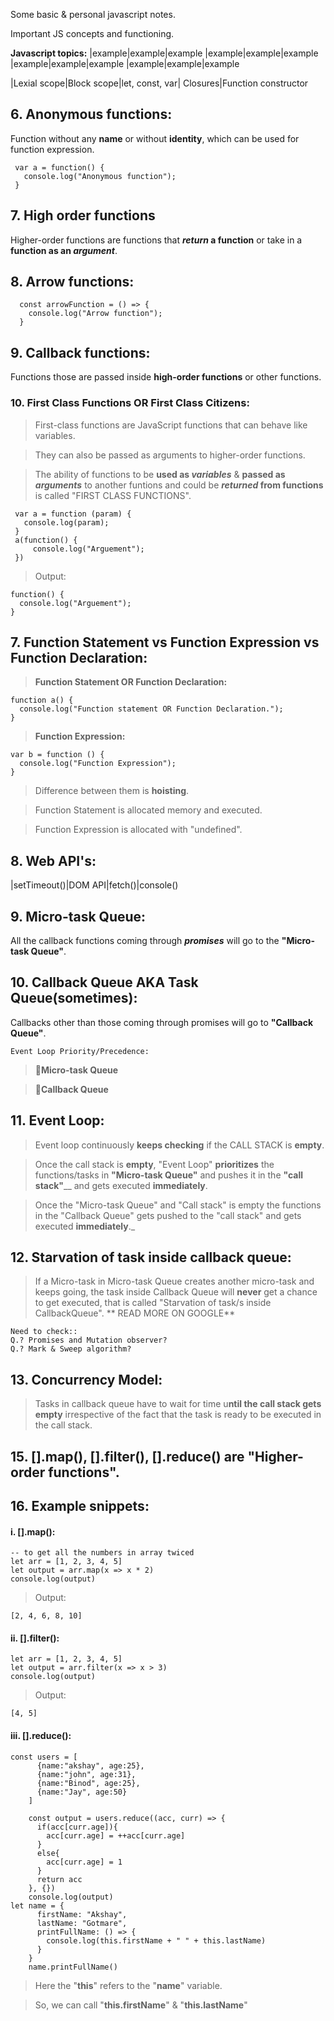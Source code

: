 Some basic & personal javascript notes.

Important JS concepts and functioning.

<!-- | Syntax      | Description | new |
| ----------- | ----------- | --- |
| Header      | Title       | new |
| Paragraph   | Text        | new | -->

**Javascript topics:**
|example|example|example
|example|example|example
|example|example|example
|example|example|example


|Lexial scope|Block scope|let, const, var| Closures|Function constructor
 
<!-- ### 1. Lexial scope
### 2. Block scope
### 3. let, const, var
### 4. Closures
### 5. Function constructor -->
## 6. Anonymous functions:
Function without any **name** or without **identity**, which can be used for function expression.
  
     var a = function() {
       console.log("Anonymous function");
     }
  
## 7. High order functions
Higher-order functions are functions that **_return_ a function** or take in a **function as an _argument_**.

## 8. Arrow functions:
  
	  const arrowFunction = () => {
	    console.log("Arrow function");
	  }
	
## 9. Callback functions:
Functions those are passed inside **high-order functions** or other functions.

### 10. First Class Functions OR First Class Citizens:
> First-class functions are JavaScript functions that can behave like variables.

> They can also be passed as arguments to higher-order functions.

> The ability of functions to be **used as _variables_** & **passed as _arguments_** to another funtions and could be **_returned_ from functions** is called "FIRST CLASS FUNCTIONS".
		
	 var a = function (param) {
	   console.log(param);
	 }
	 a(function() {
	     console.log("Arguement");
	 })
> Output: 
                                              
	function() {
	  console.log("Arguement");
	}
	
	
## 7. Function Statement vs Function Expression vs Function Declaration:
> **Function Statement OR Function Declaration:**
	
	function a() { 
	  console.log("Function statement OR Function Declaration.");
	}
	
> **Function Expression:**

	var b = function () {
	  console.log("Function Expression");
	}
		
> Difference between them is **hoisting**.

> Function Statement is allocated memory and executed.

> Function Expression is allocated with "undefined". 

## 8. Web API's:
|setTimeout()|DOM API|fetch()|console()
<!-- ### i. setTimeout()
### ii. DOM API's
### iii. Fetch()
### iv. console() -->

## 9. Micro-task Queue:
All the callback functions coming through _**promises**_ will go to the **"Micro-task Queue"**.

## 10. Callback Queue AKA Task Queue(sometimes):
Callbacks other than those coming through promises will go to **"Callback Queue"**.


`Event Loop Priority/Precedence:`

> 🥇**Micro-task Queue**

> 🥈**Callback Queue**

## 11. Event Loop:
> Event loop continuously **keeps checking** if the CALL STACK is **empty**.

> Once the call stack is **empty**, "Event Loop" **prioritizes** the functions/tasks in **"Micro-task Queue"** and pushes it in the **"call stack"**__ and gets executed **immediately**.

> Once the "Micro-task Queue" and "Call stack" is empty the functions in the "Callback Queue" gets pushed to the "call stack" and gets executed **immediately**._

## 12. Starvation of task inside callback queue:
> If a Micro-task in Micro-task Queue creates another micro-task and keeps going, the task inside Callback Queue will **never** get a chance to get executed, that is called "Starvation of task/s inside CallbackQueue".   ** READ MORE ON GOOGLE**
	
	Need to check::
	Q.? Promises and Mutation observer?
	Q.? Mark & Sweep algorithm?

## 13. Concurrency Model:
> Tasks in callback queue have to wait for time u**ntil the call stack gets empty** irrespective of the fact that the task is ready to be executed in the call stack.

<!-- ## 14. > First-class functions are JavaScript functions that 
	  can behave like variables. They can also be passed 
	  as arguments to higher-order functions.

	> Higher-order functions are functions that return a 
	  function or take in a function as an argument.	 -->
	
## 15. [].map(), [].filter(), [].reduce() are "Higher-order functions".
	
## 16. Example snippets:
#### i. [].map():
	-- to get all the numbers in array twiced
	let arr = [1, 2, 3, 4, 5]
	let output = arr.map(x => x * 2)
	console.log(output)
> Output:

	[2, 4, 6, 8, 10]
	
#### ii. [].filter():
	
	let arr = [1, 2, 3, 4, 5]
	let output = arr.filter(x => x > 3)
	console.log(output)
>Output:

	[4, 5]

#### iii. [].reduce():
	
	const users = [
		  {name:"akshay", age:25},
		  {name:"john", age:31},
		  {name:"Binod", age:25},
		  {name:"Jay", age:50}
		]

		const output = users.reduce((acc, curr) => {
		  if(acc[curr.age]){
		    acc[curr.age] = ++acc[curr.age]
		  }
		  else{
		    acc[curr.age] = 1
		  }
		  return acc
		}, {})
		console.log(output)
	let name = {
		  firstName: "Akshay",
		  lastName: "Gotmare",
		  printFullName: () => {
			console.log(this.firstName + " " + this.lastName)
		  }
		}
		name.printFullName()
	
> Here the "**this**" refers to the "**name**" variable.

> So, we can call "**this.firstName**" & "**this.lastName**"
